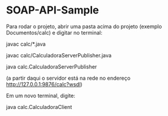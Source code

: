 # SOAP-API-Sample

Para rodar o projeto, abrir uma pasta acima do projeto (exemplo Documentos/calc) e digitar no terminal:

javac calc/*.java


javac calc/CalculadoraServerPublisher.java


java calc.CalculadoraServerPublisher 

(a partir daqui o servidor está na rede no endereço http://127.0.0.1:9876/calc?wsdl)


Em um novo terminal, digite: 


java calc.CalculadoraClient

